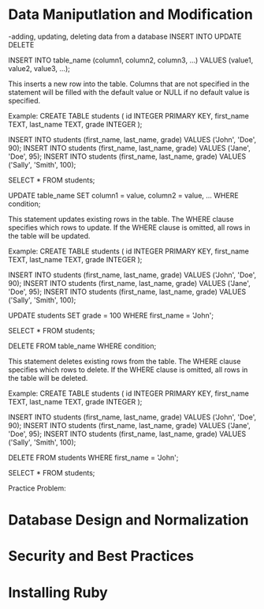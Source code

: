 # Data Maniputlation and Modification
-adding, updating, deleting data from a database
INSERT INTO
UPDATE
DELETE


INSERT INTO table_name (column1, column2, column3, ...)
VALUES (value1, value2, value3, ...);

This inserts a new row into the table. Columns that are not specified in the statement will be filled with the default value or NULL if no default value is specified.

Example:
CREATE TABLE students (
  id INTEGER PRIMARY KEY,
  first_name TEXT,
  last_name TEXT,
  grade INTEGER
);

INSERT INTO students (first_name, last_name, grade)
VALUES ('John', 'Doe', 90);
INSERT INTO students (first_name, last_name, grade)
VALUES ('Jane', 'Doe', 95);
INSERT INTO students (first_name, last_name, grade)
VALUES ('Sally', 'Smith', 100);

SELECT * FROM students;


UPDATE table_name 
SET column1 = value, column2 = value, ...
WHERE condition;

This statement updates existing rows in the table. The WHERE clause specifies which rows to update. If the WHERE clause is omitted, all rows in the table will be updated.

Example:
CREATE TABLE students (
  id INTEGER PRIMARY KEY,
  first_name TEXT,
  last_name TEXT,
  grade INTEGER
);

INSERT INTO students (first_name, last_name, grade)
VALUES ('John', 'Doe', 90);
INSERT INTO students (first_name, last_name, grade)
VALUES ('Jane', 'Doe', 95);
INSERT INTO students (first_name, last_name, grade)
VALUES ('Sally', 'Smith', 100);

UPDATE students
SET grade = 100
WHERE first_name = 'John';

SELECT * FROM students;


DELETE FROM table_name
WHERE condition;

This statement deletes existing rows from the table. The WHERE clause specifies which rows to delete. If the WHERE clause is omitted, all rows in the table will be deleted.

Example:
CREATE TABLE students (
  id INTEGER PRIMARY KEY,
  first_name TEXT,
  last_name TEXT,
  grade INTEGER
);

INSERT INTO students (first_name, last_name, grade)
VALUES ('John', 'Doe', 90);
INSERT INTO students (first_name, last_name, grade)
VALUES ('Jane', 'Doe', 95);
INSERT INTO students (first_name, last_name, grade)
VALUES ('Sally', 'Smith', 100);

DELETE FROM students
WHERE first_name = 'John';

SELECT * FROM students;


Practice Problem:




# Database Design and Normalization

# Security and Best Practices

# Installing Ruby